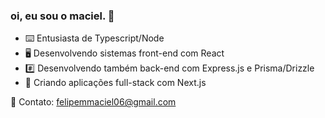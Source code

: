 ### oi, eu sou o maciel. 🦔

- ⌨️ Entusiasta de Typescript/Node
- 🖥️ Desenvolvendo sistemas front-end com React
- #️⃣ Desenvolvendo também back-end com Express.js e Prisma/Drizzle
- 🔼 Criando aplicações full-stack com Next.js

💬 Contato:
felipemmaciel06@gmail.com
